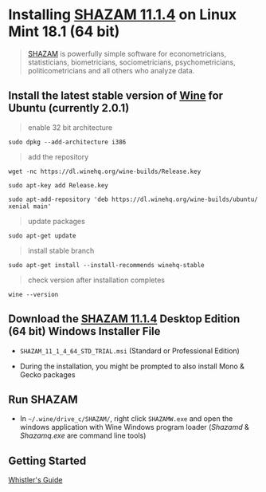 # Installing [SHAZAM 11.1.4](http://www.econometrics.com/download/) on Linux Mint 18.1 (64 bit)

> [SHAZAM](http://www.econometrics.com/) is powerfully simple software for econometricians, statisticians, biometricians, sociometricians, psychometricians, politicometricians and all others who analyze data.

## Install the latest stable version of [Wine](https://wiki.winehq.org/Ubuntu) for Ubuntu (currently 2.0.1)

> enable 32 bit architecture

`sudo dpkg --add-architecture i386`

> add the repository

`wget -nc https://dl.winehq.org/wine-builds/Release.key`

`sudo apt-key add Release.key`

`sudo apt-add-repository 'deb https://dl.winehq.org/wine-builds/ubuntu/ xenial main'`

> update packages

`sudo apt-get update`

> install stable branch

`sudo apt-get install --install-recommends winehq-stable`

> check version after installation completes

`wine --version`

##  Download the [SHAZAM 11.1.4](http://www.econometrics.com/download/) Desktop Edition (64 bit) Windows Installer File

* `SHAZAM_11_1_4_64_STD_TRIAL.msi` (Standard or Professional Edition)

* During the installation, you might be prompted to also install Mono & Gecko packages

## Run SHAZAM

* In `~/.wine/drive_c/SHAZAM/`, right click `SHAZAMW.exe` and open the windows application with Wine Windows program loader (*Shazamd* & *Shazamq.exe* are command line tools)

## Getting Started

[Whistler's Guide](http://www.econometrics.com/intro/)

